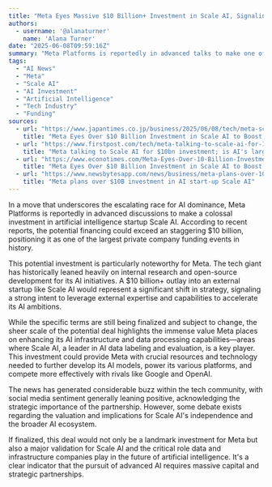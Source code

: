 ```yaml
---
title: "Meta Eyes Massive $10 Billion+ Investment in Scale AI, Signaling Strategic Shift"
authors:
  - username: '@alanaturner'
    name: 'Alana Turner'
date: "2025-06-08T09:59:16Z"
summary: "Meta Platforms is reportedly in advanced talks to make one of its largest-ever external AI investments, potentially pouring over $10 billion into the AI startup Scale AI. This move could significantly impact Meta's AI development strategy and the broader AI landscape."
tags:
  - "AI News"
  - "Meta"
  - "Scale AI"
  - "AI Investment"
  - "Artificial Intelligence"
  - "Tech Industry"
  - "Funding"
sources:
  - url: "https://www.japantimes.co.jp/business/2025/06/08/tech/meta-scale-ai-investment/"
    title: "Meta Eyes Over $10 Billion Investment in Scale AI to Boost AI Capabilities"
  - url: "https://www.firstpost.com/tech/meta-talking-to-scale-ai-for-10bn-investment-is-ais-largest-private-funding-deal-coming-soon-13895327.html"
    title: "Meta talking to Scale AI for $10bn investment; is AI's largest private funding deal coming soon?"
  - url: "https://www.econotimes.com/Meta-Eyes-Over-10-Billion-Investment-in-Scale-AI-to-Boost-AI-Capabilities-1712558"
    title: "Meta Eyes Over $10 Billion Investment in Scale AI to Boost AI Capabilities"
  - url: "https://www.newsbytesapp.com/news/business/meta-plans-over-10b-investment-in-ai-start-up-scale-ai/story"
    title: "Meta plans over $10B investment in AI start-up Scale AI"
---
```


In a move that underscores the escalating race for AI dominance, Meta Platforms is reportedly in advanced discussions to make a colossal investment in artificial intelligence startup Scale AI. According to recent reports, the potential financing could exceed an staggering $10 billion, positioning it as one of the largest private company funding events in history.

This potential investment is particularly noteworthy for Meta. The tech giant has historically leaned heavily on internal research and open-source development for its AI initiatives. A $10 billion+ outlay into an external startup like Scale AI would represent a significant shift in strategy, signaling a strong intent to leverage external expertise and capabilities to accelerate its AI ambitions.

While the specific terms are still being finalized and subject to change, the sheer scale of the potential deal highlights the immense value Meta places on enhancing its AI infrastructure and data processing capabilities—areas where Scale AI, a leader in AI data labeling and evaluation, is a key player. This investment could provide Meta with crucial resources and technology needed to further develop its AI models, power its various platforms, and compete more effectively with rivals like Google and OpenAI.

The news has generated considerable buzz within the tech community, with social media sentiment generally leaning positive, acknowledging the strategic importance of the partnership. However, some debate exists regarding the valuation and implications for Scale AI's independence and the broader AI ecosystem.

If finalized, this deal would not only be a landmark investment for Meta but also a major validation for Scale AI and the critical role data and infrastructure companies play in the future of artificial intelligence. It's a clear indicator that the pursuit of advanced AI requires massive capital and strategic partnerships.
